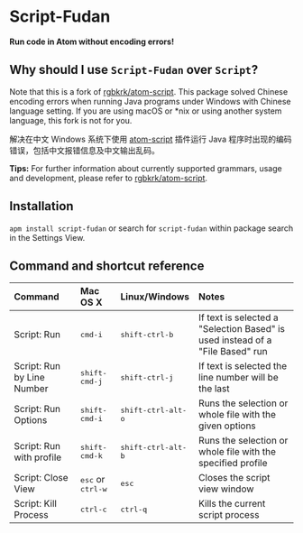 # Script-Fudan

**Run code in Atom without encoding errors!**

## Why should I use `Script-Fudan` over `Script`?

Note that this is a fork of [rgbkrk/atom-script](https://github.com/rgbkrk/atom-script). This package solved Chinese encoding errors when running Java programs under Windows with Chinese language setting. If you are using macOS or *nix or using another system language, this fork is not for you.

解决在中文 Windows 系统下使用 [atom-script](https://github.com/rgbkrk/atom-script) 插件运行 Java 程序时出现的编码错误，包括中文报错信息及中文输出乱码。

**Tips:** For further information about currently supported grammars, usage and development, please refer to [rgbkrk/atom-script](https://github.com/rgbkrk/atom-script).

## Installation

`apm install script-fudan` or search for `script-fudan` within package search in the Settings View.

## Command and shortcut reference

| Command                    | Mac OS X                            | Linux/Windows               | Notes                                    |
| :------------------------- | :---------------------------------- | :-------------------------- | :--------------------------------------- |
| Script: Run                | <kbd>cmd-i</kbd>                    | <kbd>shift-ctrl-b</kbd>     | If text is selected a "Selection Based" is used instead of a "File Based" run |
| Script: Run by Line Number | <kbd>shift-cmd-j</kbd>              | <kbd>shift-ctrl-j</kbd>     | If text is selected the line number will be the last |
| Script: Run Options        | <kbd>shift-cmd-i</kbd>              | <kbd>shift-ctrl-alt-o</kbd> | Runs the selection or whole file with the given options |
| Script: Run with profile   | <kbd>shift-cmd-k</kbd>              | <kbd>shift-ctrl-alt-b</kbd> | Runs the selection or whole file with the specified profile |
| Script: Close View         | <kbd>esc</kbd> or <kbd>ctrl-w</kbd> | <kbd>esc</kbd>              | Closes the script view window            |
| Script: Kill Process       | <kbd>ctrl-c</kbd>                   | <kbd>ctrl-q</kbd>           | Kills the current script process         |
